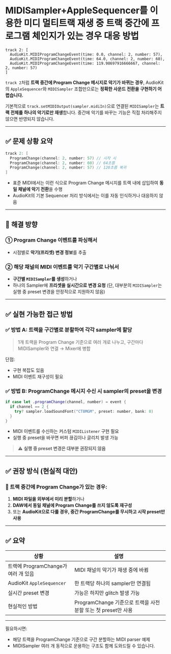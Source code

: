 # MIDISampler+AppleSequencer를 이용한 미디 멀티트랙 재생 중 트랙 중간에 프로그램 체인지가 있는 경우 대응 방법

```text
track 2: [
  AudioKit.MIDIProgramChangeEvent(time: 0.0, channel: 2, number: 57),
  AudioKit.MIDIProgramChangeEvent(time: 64.0, channel: 2, number: 60),
  AudioKit.MIDIProgramChangeEvent(time: 119.98697916666667, channel: 2, number: 57)
]
```

`track 2`처럼 **트랙 중간에 Program Change 메시지로 악기가 바뀌는 경우**,
AudioKit의 `AppleSequencer`와 `MIDISampler` 조합만으로는 **정확한 사운드 전환을 구현하기 어렵습니다.**

기본적으로 `track.setMIDIOutput(sampler.midiIn)`으로 연결된 `MIDISampler`는 **트랙 전체를 하나의 악기로만 재생**합니다.
중간에 악기를 바꾸는 기능은 직접 처리해주지 않으면 반영되지 않습니다.

---

## ✅ 문제 상황 요약

```swift
track 2: [
  ProgramChange(channel: 2, number: 57) // 시작 시
  ProgramChange(channel: 2, number: 60) // 64초쯤
  ProgramChange(channel: 2, number: 57) // 120초쯤 복귀
]
```

* 표준 MIDI에서는 이런 식으로 Program Change 메시지를 트랙 내에 삽입하여 **동일 채널에 악기 전환**을 수행
* AudioKit의 기본 Sequencer 처리 방식에서는 이를 자동 인식하거나 대응하지 않음

---

## 🎯 해결 방향

### ① Program Change 이벤트를 파싱해서

* 시점별로 **악기(프리셋) 변경 정보**를 추출

### ② 해당 채널의 MIDI 이벤트를 **악기 구간별로 나눠서**

* **구간별 `MIDISampler`를 생성**하거나
* 하나의 Sampler에 **프리셋을 실시간으로 변경 요청**
  (단, 대부분의 `MIDISampler`는 실행 중 preset 변경을 안정적으로 지원하지 않음)

---

## ✅ 실현 가능한 접근 방법

### ✅ 방법 A: 트랙을 구간별로 분할하여 각각 sampler에 할당

> 1개 트랙을 Program Change 기준으로 여러 개로 나누고,
> 구간마다 MIDISampler와 연결 → Mixer에 병합

단점:

* 구현 복잡도 있음
* MIDI 이벤트 재구성이 필요

### ✅ 방법 B: ProgramChange 메시지 수신 시 sampler의 preset을 변경

```swift
if case let .programChange(channel, number) = event {
  if channel == 2 {
    try? sampler.loadSoundFont("CT8MGM", preset: number, bank: 0)
  }
}
```

* MIDI 이벤트를 수신하는 커스텀 `MIDIListener` 구현 필요
* 실행 중 preset을 바꾸면 버퍼 끊김이나 글리치 발생 가능

> ⚠️ **실행 중 preset 변경은 대부분 권장되지 않음**

---

## ✅ 권장 방식 (현실적 대안)

### 🎯 트랙 중간에 Program Change가 있는 경우:

1. **MIDI 파일을 외부에서 미리 분할**하거나
2. **DAW에서 동일 채널에 Program Change를 쓰지 않도록 재구성**
3. 또는 **AudioKit으로 다룰 경우, 중간 ProgramChange를 무시하고 시작 preset만 사용**

---

## ✅ 요약

| 상황                         | 설명                                           |
| -------------------------- | -------------------------------------------- |
| 트랙에 ProgramChange가 여러 개 있음 | MIDI 채널의 악기가 재생 중에 바뀜                        |
| AudioKit `AppleSequencer`  | 한 트랙당 하나의 sampler만 연결됨                       |
| 실시간 preset 변경              | 가능은 하지만 glitch 발생 가능                         |
| 현실적인 방법                    | ProgramChange 기준으로 트랙을 사전 분할 또는 첫 preset만 사용 |

---

필요하시면:

* 해당 트랙을 ProgramChange 기준으로 구간 분할하는 MIDI parser 예제
* MIDISampler 여러 개 동적으로 운용하는 구조도 함께 도와드릴 수 있습니다.
